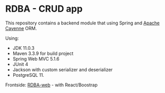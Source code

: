 # RDBA - CRUD app
 
This repository contains a backend module that using Spring and <a href="https://cayenne.apache.org/">Apache Cayenne</a> ORM.

Using:
* JDK 11.0.3
* Maven 3.3.9 for build project
* Spring Web MVC 5.1.6
* JUnit 4
* Jackson with custom serializer and deserializer
* PostgreSQL 11.




Frontside:
<a href="https://github.com/ykazlovich/RDBA-web">RDBA-web</a> - with React/Boostrap

